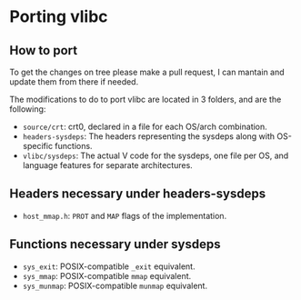 # Porting vlibc

## How to port

To get the changes on tree please make a pull request, I can mantain and update
them from there if needed.

The modifications to do to port vlibc are located in 3 folders, and are the
following:

- `source/crt`: crt0, declared in a file for each OS/arch combination.
- `headers-sysdeps`: The headers representing the sysdeps along with OS-specific
functions.
- `vlibc/sysdeps`: The actual V code for the sysdeps, one file per OS, and
language features for separate architectures.

## Headers necessary under headers-sysdeps

- `host_mmap.h`: `PROT` and `MAP` flags of the implementation.

## Functions necessary under sysdeps

- `sys_exit`: POSIX-compatible `_exit` equivalent.
- `sys_mmap`: POSIX-compatible `mmap` equivalent.
- `sys_munmap`: POSIX-compatible `munmap` equivalent.
